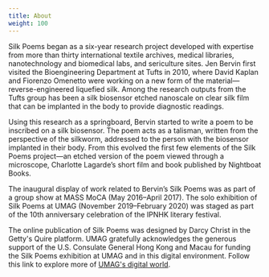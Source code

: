 ```yaml
---
title: About
weight: 100
---
```


Silk Poems began as a six-year research project developed with expertise from more than thirty international textile archives, medical libraries, nanotechnology and biomedical labs, and sericulture sites. Jen Bervin first visited the Bioengineering Department at Tufts in 2010, where David Kaplan and Fiorenzo Omenetto were working on a new form of the material—reverse-engineered liquefied silk. Among the research outputs from the Tufts group has been a silk biosensor etched nanoscale on clear silk film that can be implanted in the body to provide diagnostic readings.  

Using this research as a springboard, Bervin started to write a poem to be inscribed on a silk biosensor. The poem acts as a talisman, written from the perspective of the silkworm, addressed to the person with the biosensor implanted in their body. From this evolved the first few elements of the Silk Poems project—an etched version of the poem viewed through a microscope, Charlotte Lagarde’s short film and book published by Nightboat Books.

The inaugural display of work related to Bervin’s Silk Poems was as part of a group show at MASS MoCA (May 2016–April 2017). The solo exhibition of Silk Poems at UMAG (November 2019–February 2020) was staged as part of the 10th anniversary celebration of the IPNHK literary festival.

The online publication of Silk Poems was designed by Darcy Christ in the Getty's Quire platform. UMAG gratefully acknowledges the generous support of the U.S. Consulate General Hong Kong and Macau for funding the Silk Poems exhibition at UMAG and in this digital environment. Follow this link to explore more of [UMAG's digital world](https://www.umag.hku.hk/).
